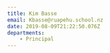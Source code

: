 ```yaml
---
title: Kim Basse
email: Kbasse@ruapehu.school.nz
date: 2019-08-09T21:22:50.076Z
departments:
    - Principal
---
```

